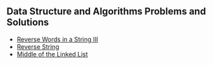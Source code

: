 ## Data Structure and Algorithms Problems and Solutions

- [Reverse Words in a String III](reverse-words-in-a-string-iii.py)
- [Reverse String](reverse-string.py)
- [Middle of the Linked List](middle-of-the-linked-list.py)
